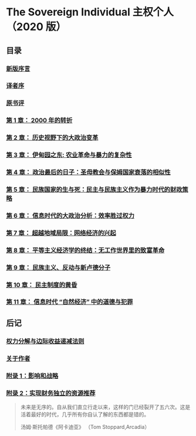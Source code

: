 # The Sovereign Individual 主权个人（2020 版）

## 目录

### [新版序言](新版序言.md)

### [译者序](译者序.md)

### [原书评](原书评.md)

### [第 1 章： 2000 年的转折](cpt1.md)

### [第 2 章： 历史视野下的大政治变革](cpt2.md)

### [第 3 章： 伊甸园之东: 农业革命与暴力的复杂性](cpt3.md)

### [第 4 章： 政治最后的日子：圣母教会与保姆国家衰落的相似性](cpt4.md)

### [第 5 章： 民族国家的生与死：民主与民族主义作为暴力时代的财政策略](cpt5.md)

### [第 6 章： 信息时代的大政治分析：效率胜过权力](cpt6.md)

### [第 7 章： 超越地域局限：网络经济的兴起](cpt7.md)

### [第 8 章： 平等主义经济学的终结：无工作世界里的致富革命](cpt8.md)

### [第 9 章： 民族主义、反动与新卢德分子](cpt9.md)

### [第 10 章： 民主制度的黄昏](cpt10.md)

### [第 11 章： 信息时代 “自然经济” 中的道德与犯罪](cpt11.md)

## 后记

### [权力分解与边际收益递减法则](end1.md)

### [关于作者](end2.md)

### [附录 1：影响和战略](end3.md)

### [附录 2：实现财务独立的资源推荐](end4.md)

> 未来是无序的。自从我们直立行走以来，这样的门已经裂开了五六次。这是活着最好的时代，几乎所有你自认了解的东西都是错的。
>
> 汤姆·斯托帕德《阿卡迪亚》 （Tom Stoppard,Arcadia）
